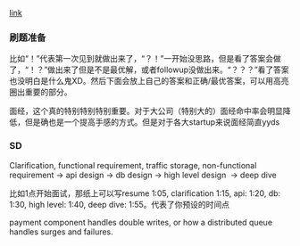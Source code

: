  [link](https://www.1point3acres.com/bbs/thread-949662-1-1.html)

 ### 刷题准备

 比如“！”代表第一次见到就做出来了，“？！”一开始没思路，但是看了答案会做了，“！？”做出来了但是不是最优解，或者followup没做出来。“？？？”看了答案也没明白是什么鬼XD。然后下面会放上自己的答案和正确/最优答案，可以用高亮圈出重要的部分。

面经，这个真的特别特别特别重要。对于大公司（特别大的）面经命中率会明显降低，但是确也是一个提高手感的方式。但是对于各大startup来说面经简直yyds


### SD


Clarification, functional requirement, traffic storage, non-functional requirement -> api design -> db design -> high level design  -> deep dive

比如1点开始面试，那纸上可以写resume 1:05, clarification 1:15, api: 1:20, db: 1:30, high level: 1:40, deep dive: 1:55。代表了你预设的时间点




payment component handles double writes, or how a distributed queue handles surges and failures.
